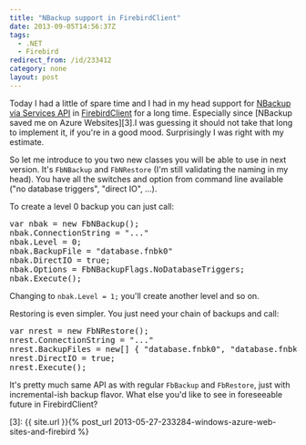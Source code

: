 ```yaml
---
title: "NBackup support in FirebirdClient"
date: 2013-09-05T14:56:37Z
tags:
  - .NET
  - Firebird
redirect_from: /id/233412
category: none
layout: post
---
```

Today I had a little of spare time and I had in my head support for [NBackup via Services API][1] in [FirebirdClient][2] for a long time. Especially since [NBackup saved me on Azure Websites][3].I was guessing it should not take that long to implement it, if you're in a good mood. Surprisingly I was right with my estimate.

<!-- excerpt -->

So let me introduce to you two new classes you will be able to use in next version. It's `FbNBackup` and `FbNRestore` (I'm still validating the naming in my head). You have all the switches and option from command line available ("no database triggers", "direct IO", ...).

To create a level 0 backup you can just call:

<pre class="brush:csharp">
var nbak = new FbNBackup();
nbak.ConnectionString = "..."
nbak.Level = 0;
nbak.BackupFile = "database.fnbk0"
nbak.DirectIO = true;
nbak.Options = FbNBackupFlags.NoDatabaseTriggers;
nbak.Execute();
</pre>

Changing to `nbak.Level = 1;` you'll create another level and so on.

Restoring is even simpler. You just need your chain of backups and call:

<pre class="brush:csharp">
var nrest = new FbNRestore();
nrest.ConnectionString = "..."
nrest.BackupFiles = new[] { "database.fnbk0", "database.fnbk1" };
nrest.DirectIO = true;
nrest.Execute();
</pre>

It's pretty much same API as with regular `FbBackup` and `FbRestore`, just with incremental-ish backup flavor. What else you'd like to see in foreseeable future in FirebirdClient?

[1]: http://tracker.firebirdsql.org/browse/DNET-224
[2]: http://www.firebirdsql.org/en/net-provider/
[3]: {{ site.url }}{% post_url 2013-05-27-233284-windows-azure-web-sites-and-firebird %}